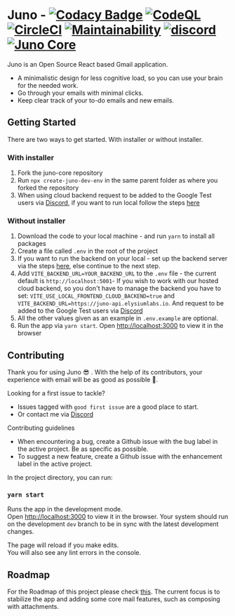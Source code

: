 # Juno - [![Codacy Badge](https://app.codacy.com/project/badge/Grade/8cf13c07c4294ab9acad70f593c88259)](https://www.codacy.com/gh/Elysium-Labs-EU/juno-core/dashboard?utm_source=github.com&utm_medium=referral&utm_content=Elysium-Labs-EU/juno-core&utm_campaign=Badge_Grade) [![CodeQL](https://github.com/Elysium-Labs-EU/react-gmail-core/actions/workflows/codeql-analysis.yml/badge.svg)](https://github.com/Elysium-Labs-EU/react-gmail-core/actions/workflows/codeql-analysis.yml) [![CircleCI](https://circleci.com/gh/Elysium-Labs-EU/juno-core/tree/main.svg?style=svg)](https://circleci.com/gh/Elysium-Labs-EU/juno-core/tree/main) [![Maintainability](https://api.codeclimate.com/v1/badges/c56ab6903c629b68bd70/maintainability)](https://codeclimate.com/github/Elysium-Labs-EU/juno-core/maintainability) [![discord](https://img.shields.io/badge/Discord-Community-blueviolet)](https://discord.gg/peRDGMn9xa) [![Juno Core](https://img.shields.io/endpoint?url=https://dashboard.cypress.io/badge/simple/g45j5p&style=flat&logo=cypress)](https://dashboard.cypress.io/projects/g45j5p/runs)

Juno is an Open Source React based Gmail application.

- A minimalistic design for less cognitive load, so you can use your brain for the needed work.
- Go through your emails with minimal clicks.
- Keep clear track of your to-do emails and new emails.

## Getting Started

There are two ways to get started. With installer or without installer.

### With installer

1. Fork the juno-core repository
2. Run `npx create-juno-dev-env` in the same parent folder as where you forked the repository
3. When using cloud backend request to be added to the Google Test users via [Discord](https://discord.gg/peRDGMn9xa), if you want to run local follow the steps [here](https://github.com/Elysium-Labs-EU/juno-backend-service/blob/main/README.md)

### Without installer

1.  Download the code to your local machine - and run `yarn` to install all packages
2.  Create a file called `.env` in the root of the project
3.  If you want to run the backend on your local - set up the backend server via the steps [here](https://github.com/Elysium-Labs-EU/juno-backend-service/blob/main/README.md), else continue to the next step.
4.  Add `VITE_BACKEND_URL=YOUR_BACKEND_URL` to the `.env` file - the current default is `http://localhost:5001`- If you wish to work with our hosted cloud backend, so you don't have to manage the backend you have to set: `VITE_USE_LOCAL_FRONTEND_CLOUD_BACKEND=true` and `VITE_BACKEND_URL=https://juno-api.elysiumlabs.io`. And request to be added to the Google Test users via [Discord](https://discord.gg/peRDGMn9xa)
5.  All the other values given as an example in `.env.example` are optional.
6.  Run the app via `yarn start`. Open [http://localhost:3000](http://localhost:3000) to view it in the browser

## Contributing

Thank you for using Juno 😎 . With the help of its contributors, your experience with email will be as good as possible 🚀.

Looking for a first issue to tackle?

- Issues tagged with `good first issue` are a good place to start.
- Or contact me via [Discord](https://discord.gg/peRDGMn9xa)

Contributing guidelines

- When encountering a bug, create a Github issue with the bug label in the active project. Be as specific as possible.
- To suggest a new feature, create a Github issue with the enhancement label in the active project.

In the project directory, you can run:

### `yarn start`

Runs the app in the development mode.\
Open [http://localhost:3000](http://localhost:3000) to view it in the browser.
Your system should run on the development `dev` branch to be in sync with the latest development changes.

The page will reload if you make edits.\
You will also see any lint errors in the console.

## Roadmap

For the Roadmap of this project please check [this](https://github.com/Elysium-Labs-EU/juno-core/projects/1).
The current focus is to stabilize the app and adding some core mail features, such as composing with attachments.
